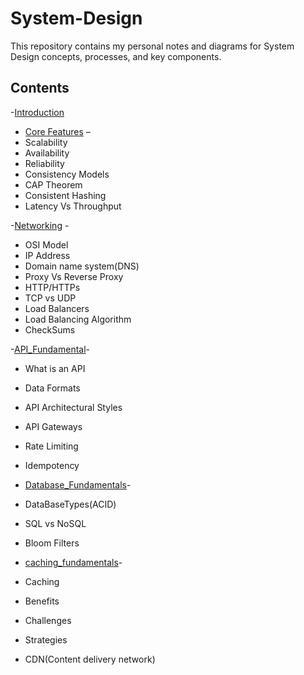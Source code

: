 # System-Design
This repository contains my personal notes and diagrams for System Design concepts, processes, and key components.
## Contents

-[Introduction](Intro.md)

- [Core Features](core_Features.md) –
-  Scalability
-  Availability
-  Reliability
-  Consistency Models
-  CAP Theorem
-  Consistent Hashing
-  Latency Vs Throughput

-[Networking](Networking.md) -
- OSI Model
- IP Address
- Domain name system(DNS)
- Proxy Vs Reverse Proxy
- HTTP/HTTPs
- TCP vs UDP
- Load Balancers
- Load Balancing Algorithm
- CheckSums
  
-[API_Fundamental](API_Fundamental.md)-
- What is an API
- Data Formats
- API Architectural Styles
- API Gateways
- Rate Limiting
- Idempotency

- [Database_Fundamentals](Database_Fundamentals.md)-
- DataBaseTypes(ACID)
- SQL vs NoSQL 
- Bloom Filters

- [caching_fundamentals](caching_fundamentals.md)-
- Caching
- Benefits
- Challenges
- Strategies
- CDN(Content delivery network)







